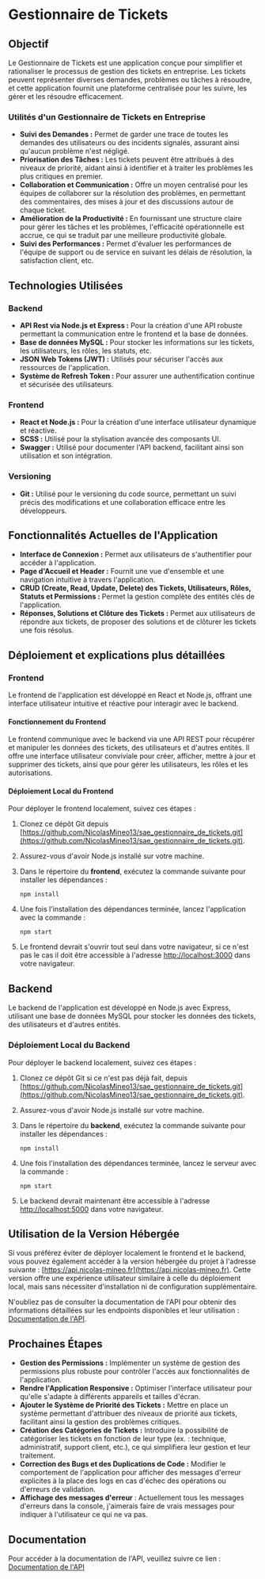 # Gestionnaire de Tickets

## Objectif

Le Gestionnaire de Tickets est une application conçue pour simplifier et rationaliser le processus de gestion des tickets en entreprise. Les tickets peuvent représenter diverses demandes, problèmes ou tâches à résoudre, et cette application fournit une plateforme centralisée pour les suivre, les gérer et les résoudre efficacement.

### Utilités d'un Gestionnaire de Tickets en Entreprise

- **Suivi des Demandes :** Permet de garder une trace de toutes les demandes des utilisateurs ou des incidents signalés, assurant ainsi qu'aucun problème n'est négligé.
- **Priorisation des Tâches :** Les tickets peuvent être attribués à des niveaux de priorité, aidant ainsi à identifier et à traiter les problèmes les plus critiques en premier.
- **Collaboration et Communication :** Offre un moyen centralisé pour les équipes de collaborer sur la résolution des problèmes, en permettant des commentaires, des mises à jour et des discussions autour de chaque ticket.
- **Amélioration de la Productivité :** En fournissant une structure claire pour gérer les tâches et les problèmes, l'efficacité opérationnelle est accrue, ce qui se traduit par une meilleure productivité globale.
- **Suivi des Performances :** Permet d'évaluer les performances de l'équipe de support ou de service en suivant les délais de résolution, la satisfaction client, etc.

## Technologies Utilisées

### Backend

- **API Rest via Node.js et Express :** Pour la création d'une API robuste permettant la communication entre le frontend et la base de données.
- **Base de données MySQL :** Pour stocker les informations sur les tickets, les utilisateurs, les rôles, les statuts, etc.
- **JSON Web Tokens (JWT) :** Utilisés pour sécuriser l'accès aux ressources de l'application.
- **Système de Refresh Token :** Pour assurer une authentification continue et sécurisée des utilisateurs.

### Frontend

- **React et Node.js :** Pour la création d'une interface utilisateur dynamique et réactive.
- **SCSS :** Utilisé pour la stylisation avancée des composants UI.
- **Swagger :** Utilisé pour documenter l'API backend, facilitant ainsi son utilisation et son intégration.

### Versioning

- **Git :** Utilisé pour le versioning du code source, permettant un suivi précis des modifications et une collaboration efficace entre les développeurs.

## Fonctionnalités Actuelles de l'Application

- **Interface de Connexion :** Permet aux utilisateurs de s'authentifier pour accéder à l'application.
- **Page d'Accueil et Header :** Fournit une vue d'ensemble et une navigation intuitive à travers l'application.
- **CRUD (Create, Read, Update, Delete) des Tickets, Utilisateurs, Rôles, Statuts et Permissions :** Permet la gestion complète des entités clés de l'application.
- **Réponses, Solutions et Clôture des Tickets :** Permet aux utilisateurs de répondre aux tickets, de proposer des solutions et de clôturer les tickets une fois résolus.

## Déploiement et explications plus détaillées

### Frontend

Le frontend de l'application est développé en React et Node.js, offrant une interface utilisateur intuitive et réactive pour interagir avec le backend.

#### Fonctionnement du Frontend

Le frontend communique avec le backend via une API REST pour récupérer et manipuler les données des tickets, des utilisateurs et d'autres entités. Il offre une interface utilisateur conviviale pour créer, afficher, mettre à jour et supprimer des tickets, ainsi que pour gérer les utilisateurs, les rôles et les autorisations.

#### Déploiement Local du Frontend

Pour déployer le frontend localement, suivez ces étapes :

1. Clonez ce dépôt Git depuis [https://github.com/NicolasMineo13/sae_gestionnaire_de_tickets.git](https://github.com/NicolasMineo13/sae_gestionnaire_de_tickets.git).
2. Assurez-vous d'avoir Node.js installé sur votre machine.
3. Dans le répertoire du **frontend**, exécutez la commande suivante pour installer les dépendances :

   ```
   npm install
   ```
4. Une fois l'installation des dépendances terminée, lancez l'application avec la commande :

   ```
   npm start
   ```
5. Le frontend devrait s'ouvrir tout seul dans votre navigateur, si ce n'est pas le cas il doit être accessible à l'adresse [http://localhost:3000](http://localhost:3000) dans votre navigateur.

## Backend

Le backend de l'application est développé en Node.js avec Express, utilisant une base de données MySQL pour stocker les données des tickets, des utilisateurs et d'autres entités.

### Déploiement Local du Backend

Pour déployer le backend localement, suivez ces étapes :

1. Clonez ce dépôt Git si ce n'est pas déjà fait, depuis [https://github.com/NicolasMineo13/sae_gestionnaire_de_tickets.git](https://github.com/NicolasMineo13/sae_gestionnaire_de_tickets.git).
2. Assurez-vous d'avoir Node.js installé sur votre machine.
3. Dans le répertoire du **backend**, exécutez la commande suivante pour installer les dépendances :

   ```
   npm install
   ```
4. Une fois l'installation des dépendances terminée, lancez le serveur avec la commande :

   ```
   npm start
   ```
5. Le backend devrait maintenant être accessible à l'adresse [http://localhost:5000](http://localhost:port) dans votre navigateur.

## Utilisation de la Version Hébergée

Si vous préférez éviter de déployer localement le frontend et le backend, vous pouvez également accéder à la version hébergée du projet à l'adresse suivante : [https://api.nicolas-mineo.fr](https://api.nicolas-mineo.fr). Cette version offre une expérience utilisateur similaire à celle du déploiement local, mais sans nécessiter d'installation ni de configuration supplémentaire.

N'oubliez pas de consulter la documentation de l'API pour obtenir des informations détaillées sur les endpoints disponibles et leur utilisation : [Documentation de l&#39;API](https://api.nicolas-mineo.fr/docs).

## Prochaines Étapes

- **Gestion des Permissions :** Implémenter un système de gestion des permissions plus robuste pour contrôler l'accès aux fonctionnalités de l'application.
- **Rendre l'Application Responsive :** Optimiser l'interface utilisateur pour qu'elle s'adapte à différents appareils et tailles d'écran.
- **Ajouter le Système de Priorité des Tickets :** Mettre en place un système permettant d'attribuer des niveaux de priorité aux tickets, facilitant ainsi la gestion des problèmes critiques.
- **Création des Catégories de Tickets :** Introduire la possibilité de catégoriser les tickets en fonction de leur type (ex. : technique, administratif, support client, etc.), ce qui simplifiera leur gestion et leur traitement.
- **Correction des Bugs et des Duplications de Code :** Modifier le comportement de l'application pour afficher des messages d'erreur explicites à la place des logs en cas d'échec des opérations ou d'erreurs de validation.
- **Affichage des messages d'erreur** : Actuellement tous les messages d'erreurs dans la console, j'aimerais faire de vrais messages pour indiquer à l'utilisateur ce qui ne va pas.

## Documentation

Pour accéder à la documentation de l'API, veuillez suivre ce lien : [Documentation de l&#39;API](https://api.nicolas-mineo.fr/docs)
